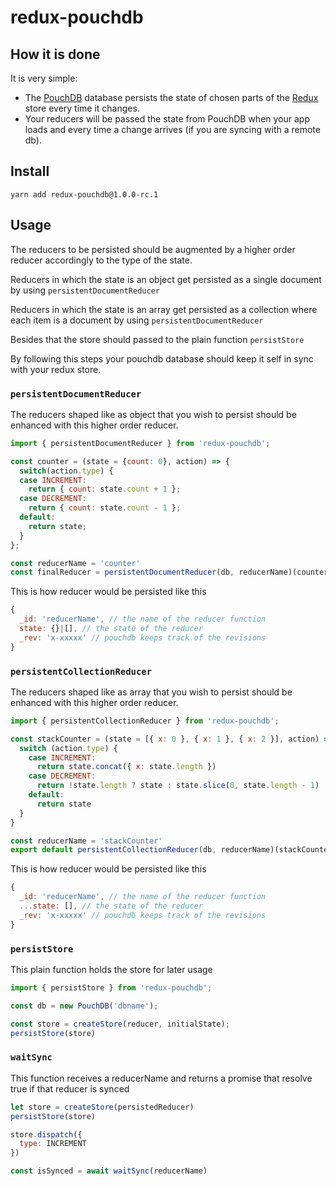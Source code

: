 # redux-pouchdb

## How it is done

It is very simple:
- The [PouchDB](http://pouchdb.com/) database persists the state of chosen parts of the [Redux](https://redux.js.org) store every time it changes.
- Your reducers will be passed the state from PouchDB when your app loads and every time a change arrives (if you are syncing with a remote db).

## Install

`yarn add redux-pouchdb@1.0.0-rc.1`

## Usage

The reducers to be persisted should be augmented by a higher order reducer accordingly to the type of the state. 

Reducers in which the state is an object get persisted as a single document by using `persistentDocumentReducer`

Reducers in which the state is an array get persisted as a collection where each item is a document by using `persistentDocumentReducer`

Besides that the store should passed to the plain function `persistStore`

By following this steps your pouchdb database should keep it self in sync with your redux store.

### `persistentDocumentReducer`

The reducers shaped like as object that you wish to persist should be enhanced with this higher order reducer.

``` js
import { persistentDocumentReducer } from 'redux-pouchdb';

const counter = (state = {count: 0}, action) => {
  switch(action.type) {
  case INCREMENT:
    return { count: state.count + 1 };
  case DECREMENT:
    return { count: state.count - 1 };
  default:
    return state;
  }
};

const reducerName = 'counter'
const finalReducer = persistentDocumentReducer(db, reducerName)(counter)
```

This is how reducer would be persisted like this

``` js
{
  _id: 'reducerName', // the name of the reducer function
  state: {}|[], // the state of the reducer
  _rev: 'x-xxxxx' // pouchdb keeps track of the revisions
}
```

### `persistentCollectionReducer`

The reducers shaped like as array that you wish to persist should be enhanced with this higher order reducer.

``` js
import { persistentCollectionReducer } from 'redux-pouchdb';

const stackCounter = (state = [{ x: 0 }, { x: 1 }, { x: 2 }], action) => {
  switch (action.type) {
    case INCREMENT:
      return state.concat({ x: state.length })
    case DECREMENT:
      return !state.length ? state : state.slice(0, state.length - 1)
    default:
      return state
  }
}

const reducerName = 'stackCounter'
export default persistentCollectionReducer(db, reducerName)(stackCounter)
```

This is how reducer would be persisted like this

``` js
{
  _id: 'reducerName', // the name of the reducer function
  ...state: [], // the state of the reducer
  _rev: 'x-xxxxx' // pouchdb keeps track of the revisions
}
```

### `persistStore`

This plain function holds the store for later usage

``` js
import { persistStore } from 'redux-pouchdb';

const db = new PouchDB('dbname');

const store = createStore(reducer, initialState);
persistStore(store)
```

### `waitSync`

This function receives a reducerName and returns a promise that resolve true if that reducer is synced

``` js
let store = createStore(persistedReducer)
persistStore(store)

store.dispatch({
  type: INCREMENT
})

const isSynced = await waitSync(reducerName)
```
